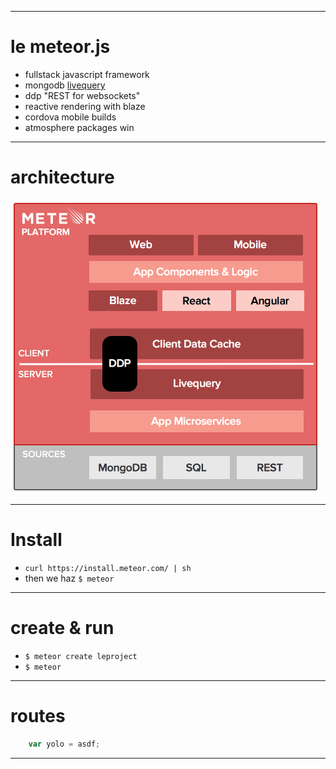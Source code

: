 
---

# le meteor.js

- fullstack javascript framework
- mongodb [livequery](https://www.meteor.com/livequery)
- ddp "REST for websockets"
- reactive rendering with blaze
- cordova mobile builds
- atmosphere packages win

---

# architecture

![](assets/meteor-platform.png)

---

# Install

- ```curl https://install.meteor.com/ | sh```
- then we haz `$ meteor`

---

# create & run

- `$ meteor create leproject`
- `$ meteor`

---

# routes

```js
    var yolo = asdf;
```

---
